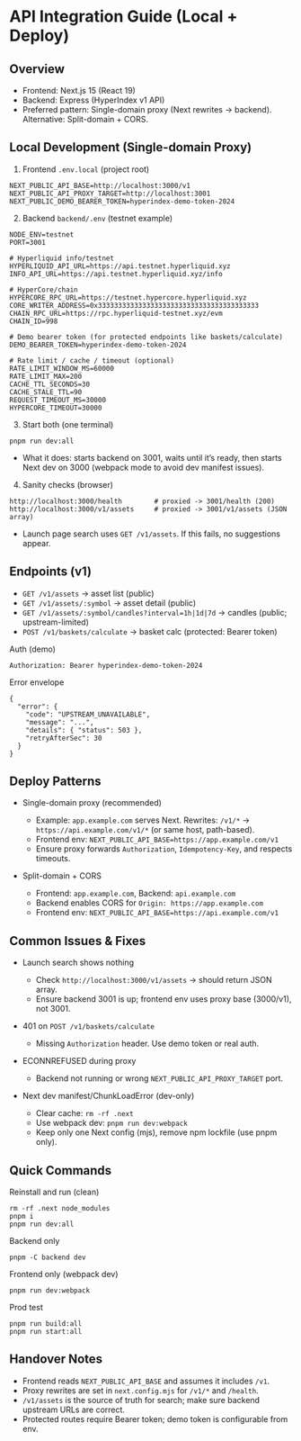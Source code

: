 # API Integration Guide (Local + Deploy)

## Overview
- Frontend: Next.js 15 (React 19)
- Backend: Express (HyperIndex v1 API)
- Preferred pattern: Single-domain proxy (Next rewrites -> backend). Alternative: Split-domain + CORS.

## Local Development (Single-domain Proxy)
1) Frontend `.env.local` (project root)
```
NEXT_PUBLIC_API_BASE=http://localhost:3000/v1
NEXT_PUBLIC_API_PROXY_TARGET=http://localhost:3001
NEXT_PUBLIC_DEMO_BEARER_TOKEN=hyperindex-demo-token-2024
```

2) Backend `backend/.env` (testnet example)
```
NODE_ENV=testnet
PORT=3001

# Hyperliquid info/testnet
HYPERLIQUID_API_URL=https://api.testnet.hyperliquid.xyz
INFO_API_URL=https://api.testnet.hyperliquid.xyz/info

# HyperCore/chain
HYPERCORE_RPC_URL=https://testnet.hypercore.hyperliquid.xyz
CORE_WRITER_ADDRESS=0x3333333333333333333333333333333333333333
CHAIN_RPC_URL=https://rpc.hyperliquid-testnet.xyz/evm
CHAIN_ID=998

# Demo bearer token (for protected endpoints like baskets/calculate)
DEMO_BEARER_TOKEN=hyperindex-demo-token-2024

# Rate limit / cache / timeout (optional)
RATE_LIMIT_WINDOW_MS=60000
RATE_LIMIT_MAX=200
CACHE_TTL_SECONDS=30
CACHE_STALE_TTL=90
REQUEST_TIMEOUT_MS=30000
HYPERCORE_TIMEOUT=30000
```

3) Start both (one terminal)
```
pnpm run dev:all
```
- What it does: starts backend on 3001, waits until it’s ready, then starts Next dev on 3000 (webpack mode to avoid dev manifest issues).

4) Sanity checks (browser)
```
http://localhost:3000/health        # proxied -> 3001/health (200)
http://localhost:3000/v1/assets     # proxied -> 3001/v1/assets (JSON array)
```
- Launch page search uses `GET /v1/assets`. If this fails, no suggestions appear.

## Endpoints (v1)
- `GET /v1/assets`                → asset list (public)
- `GET /v1/assets/:symbol`        → asset detail (public)
- `GET /v1/assets/:symbol/candles?interval=1h|1d|7d` → candles (public; upstream-limited)
- `POST /v1/baskets/calculate`    → basket calc (protected: Bearer token)

Auth (demo)
```
Authorization: Bearer hyperindex-demo-token-2024
```

Error envelope
```
{
  "error": {
    "code": "UPSTREAM_UNAVAILABLE",
    "message": "...",
    "details": { "status": 503 },
    "retryAfterSec": 30
  }
}
```

## Deploy Patterns
- Single-domain proxy (recommended)
  - Example: `app.example.com` serves Next. Rewrites: `/v1/*` -> `https://api.example.com/v1/*` (or same host, path-based).
  - Frontend env: `NEXT_PUBLIC_API_BASE=https://app.example.com/v1`
  - Ensure proxy forwards `Authorization`, `Idempotency-Key`, and respects timeouts.

- Split-domain + CORS
  - Frontend: `app.example.com`, Backend: `api.example.com`
  - Backend enables CORS for `Origin: https://app.example.com`
  - Frontend env: `NEXT_PUBLIC_API_BASE=https://api.example.com/v1`

## Common Issues & Fixes
- Launch search shows nothing
  - Check `http://localhost:3000/v1/assets` → should return JSON array.
  - Ensure backend 3001 is up; frontend env uses proxy base (3000/v1), not 3001.

- 401 on `POST /v1/baskets/calculate`
  - Missing `Authorization` header. Use demo token or real auth.

- ECONNREFUSED during proxy
  - Backend not running or wrong `NEXT_PUBLIC_API_PROXY_TARGET` port.

- Next dev manifest/ChunkLoadError (dev-only)
  - Clear cache: `rm -rf .next`
  - Use webpack dev: `pnpm run dev:webpack`
  - Keep only one Next config (mjs), remove npm lockfile (use pnpm only).

## Quick Commands
Reinstall and run (clean)
```
rm -rf .next node_modules
pnpm i
pnpm run dev:all
```

Backend only
```
pnpm -C backend dev
```

Frontend only (webpack dev)
```
pnpm run dev:webpack
```

Prod test
```
pnpm run build:all
pnpm run start:all
```

## Handover Notes
- Frontend reads `NEXT_PUBLIC_API_BASE` and assumes it includes `/v1`.
- Proxy rewrites are set in `next.config.mjs` for `/v1/*` and `/health`.
- `/v1/assets` is the source of truth for search; make sure backend upstream URLs are correct.
- Protected routes require Bearer token; demo token is configurable from env.

